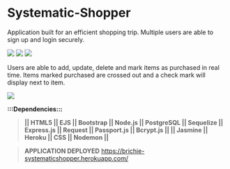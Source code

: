 # Systematic-Shopper

Application built for an efficient shopping trip. Multiple users are able to sign up and login securely.

<img src="https://user-images.githubusercontent.com/38385789/55898983-99707d00-5b78-11e9-9b1c-b9c219188f5b.png">
<img src="https://user-images.githubusercontent.com/38385789/55899197-14399800-5b79-11e9-9afb-d0a6511edb08.png">
<img src="https://user-images.githubusercontent.com/38385789/55899120-e94f4400-5b78-11e9-9e82-07e9ed6ff0fb.png">


Users are able to add, update, delete and mark items as purchased in real time. Items marked purchased are crossed out and a check mark will display next to item. 

<img src="https://user-images.githubusercontent.com/38385789/55899563-f7ea2b00-5b79-11e9-87b6-0fad85182c1a.png">

**:::Dependencies:::**

> **|| HTML5 || EJS || Bootstrap || Node.js || PostgreSQL || Sequelize || Express.js || Request || Passport.js || Bcrypt.js || || Jasmine || Heroku || CSS || Nodemon ||**

> **APPLICATION DEPLOYED**
https://brichie-systematicshopper.herokuapp.com/

